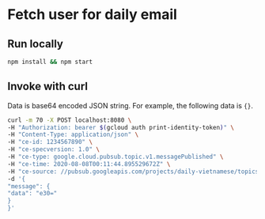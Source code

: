 # Fetch user for daily email

## Run locally

```bash
npm install && npm start
```

## Invoke with curl

Data is base64 encoded JSON string. For example, the following data is `{}`.

```bash
curl -m 70 -X POST localhost:8080 \
-H "Authorization: bearer $(gcloud auth print-identity-token)" \
-H "Content-Type: application/json" \
-H "ce-id: 1234567890" \
-H "ce-specversion: 1.0" \
-H "ce-type: google.cloud.pubsub.topic.v1.messagePublished" \
-H "ce-time: 2020-08-08T00:11:44.895529672Z" \
-H "ce-source: //pubsub.googleapis.com/projects/daily-vietnamese/topics/send-daily-email" \
-d '{
"message": {
"data": "e30="
}
}'

```
